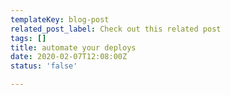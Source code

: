 ```yaml
---
templateKey: blog-post
related_post_label: Check out this related post
tags: []
title: automate your deploys
date: 2020-02-07T12:08:00Z
status: 'false'

---
```

